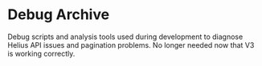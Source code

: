 # Debug Archive

Debug scripts and analysis tools used during development to diagnose Helius API issues and pagination problems. No longer needed now that V3 is working correctly. 
